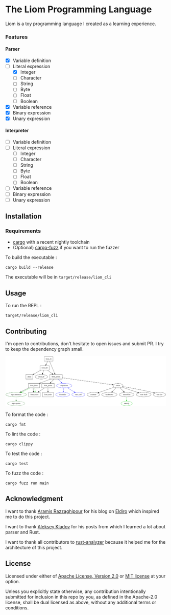 # The Liom Programming Language

Liom is a toy programming language I created as a learning experience.

### Features

#### Parser

- [X] Variable definition
- [ ] Literal expression
    - [X] Integer
    - [ ] Character
    - [ ] String
    - [ ] Byte
    - [ ] Float
    - [ ] Boolean
- [X] Variable reference
- [X] Binary expression
- [X] Unary expression

#### Interpreter

- [ ] Variable definition
- [ ] Literal expression
    - [ ] Integer
    - [ ] Character
    - [ ] String
    - [ ] Byte
    - [ ] Float
    - [ ] Boolean
- [ ] Variable reference
- [ ] Binary expression
- [ ] Unary expression

## Installation

### Requirements

- [cargo](https://www.rust-lang.org/learn/get-started) with a recent nightly toolchain
- (Optional) [cargo-fuzz](https://lib.rs/crates/cargo-fuzz) if you want to run the fuzzer

To build the executable :

```shell
cargo build --release
```

The executable will be in `target/release/liom_cli`

## Usage

To run the REPL :

```shell
target/release/liom_cli
```

## Contributing

I'm open to contributions, don't hesitate to open issues and submit PR. I try to keep the dependency graph small.

![depgraph](depgraph.svg)

To format the code :

```shell
cargo fmt
```

To lint the code :

```shell
cargo clippy
```

To test the code :

```shell
cargo test
```

To fuzz the code :

```shell
cargo fuzz run main
```

## Acknowledgment

I want to thank [Aramis Razzaghipour](https://arzg.github.io) for his blog on [Eldiro](https://arzg.github.io/lang)
which inspired me to do this project.

I want to thank [Aleksey Kladov](https://matklad.github.io) for his posts from which I learned a lot about parser and
Rust.

I want to thank all contributors to [rust-analyzer](https://github.com/rust-analyzer/rust-analyzer) because it helped me
for the architecture of this project.

## License

Licensed under either of [Apache License, Version 2.0](LICENSE-APACHE) or [MIT license](LICENSE-MIT) at your option.

Unless you explicitly state otherwise, any contribution intentionally submitted for inclusion in this repo by you, as
defined in the Apache-2.0 license, shall be dual licensed as above, without any additional terms or conditions.

